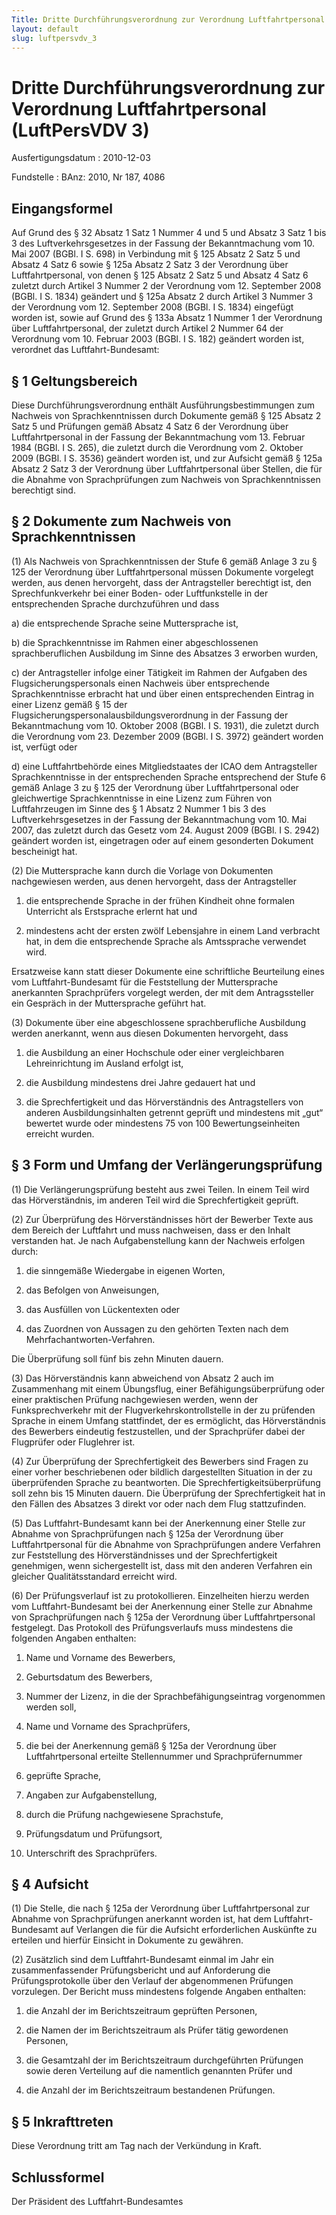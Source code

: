 ```yaml
---
Title: Dritte Durchführungsverordnung zur Verordnung Luftfahrtpersonal
layout: default
slug: luftpersvdv_3
---
```


# Dritte Durchführungsverordnung zur Verordnung Luftfahrtpersonal (LuftPersVDV 3)

Ausfertigungsdatum
:   2010-12-03

Fundstelle
:   BAnz: 2010, Nr 187, 4086


## Eingangsformel

Auf Grund des § 32 Absatz 1 Satz 1 Nummer 4 und 5 und Absatz 3 Satz 1
bis 3 des Luftverkehrsgesetzes in der Fassung der Bekanntmachung vom
10\. Mai 2007 (BGBl. I S. 698) in Verbindung mit § 125 Absatz 2 Satz 5
und Absatz 4 Satz 6 sowie § 125a Absatz 2 Satz 3 der Verordnung über
Luftfahrtpersonal, von denen § 125 Absatz 2 Satz 5 und Absatz 4 Satz 6
zuletzt durch Artikel 3 Nummer 2 der Verordnung vom 12. September 2008
(BGBl. I S. 1834) geändert und § 125a Absatz 2 durch Artikel 3 Nummer
3 der Verordnung vom 12. September 2008 (BGBl. I S. 1834) eingefügt
worden ist, sowie auf Grund des § 133a Absatz 1 Nummer 1 der
Verordnung über Luftfahrtpersonal, der zuletzt durch Artikel 2 Nummer
64 der Verordnung vom 10. Februar 2003 (BGBl. I S. 182) geändert
worden ist, verordnet das Luftfahrt-Bundesamt:


## § 1 Geltungsbereich

Diese Durchführungsverordnung enthält Ausführungsbestimmungen zum
Nachweis von Sprachkenntnissen durch Dokumente gemäß § 125 Absatz 2
Satz 5 und Prüfungen gemäß Absatz 4 Satz 6 der Verordnung über
Luftfahrtpersonal in der Fassung der Bekanntmachung vom 13. Februar
1984 (BGBl. I S. 265), die zuletzt durch die Verordnung vom 2. Oktober
2009 (BGBl. I S. 3536) geändert worden ist, und zur Aufsicht gemäß §
125a Absatz 2 Satz 3 der Verordnung über Luftfahrtpersonal über
Stellen, die für die Abnahme von Sprachprüfungen zum Nachweis von
Sprachkenntnissen berechtigt sind.


## § 2 Dokumente zum Nachweis von Sprachkenntnissen

(1) Als Nachweis von Sprachkenntnissen der Stufe 6 gemäß Anlage 3 zu §
125 der Verordnung über Luftfahrtpersonal müssen Dokumente vorgelegt
werden, aus denen hervorgeht, dass der Antragsteller berechtigt ist,
den Sprechfunkverkehr bei einer Boden- oder Luftfunkstelle in der
entsprechenden Sprache durchzuführen und dass

a)  die entsprechende Sprache seine Muttersprache ist,


b)  die Sprachkenntnisse im Rahmen einer abgeschlossenen sprachberuflichen
    Ausbildung im Sinne des Absatzes 3 erworben wurden,


c)  der Antragsteller infolge einer Tätigkeit im Rahmen der Aufgaben des
    Flugsicherungspersonals einen Nachweis über entsprechende
    Sprachkenntnisse erbracht hat und über einen entsprechenden Eintrag in
    einer Lizenz gemäß § 15 der
    Flugsicherungspersonalausbildungsverordnung in der Fassung der
    Bekanntmachung vom 10. Oktober 2008 (BGBl. I S. 1931), die zuletzt
    durch die Verordnung vom 23. Dezember 2009 (BGBl. I S. 3972) geändert
    worden ist, verfügt oder


d)  eine Luftfahrtbehörde eines Mitgliedstaates der ICAO dem Antragsteller
    Sprachkenntnisse in der entsprechenden Sprache entsprechend der Stufe
    6 gemäß Anlage 3 zu § 125 der Verordnung über Luftfahrtpersonal oder
    gleichwertige Sprachkenntnisse in eine Lizenz zum Führen von
    Luftfahrzeugen im Sinne des § 1 Absatz 2 Nummer 1 bis 3 des
    Luftverkehrsgesetzes in der Fassung der Bekanntmachung vom 10. Mai
    2007, das zuletzt durch das Gesetz vom 24. August 2009 (BGBl. I S.
    2942) geändert worden ist, eingetragen oder auf einem gesonderten
    Dokument bescheinigt hat.




(2) Die Muttersprache kann durch die Vorlage von Dokumenten
nachgewiesen werden, aus denen hervorgeht, dass der Antragsteller

1.  die entsprechende Sprache in der frühen Kindheit ohne formalen
    Unterricht als Erstsprache erlernt hat und


2.  mindestens acht der ersten zwölf Lebensjahre in einem Land verbracht
    hat, in dem die entsprechende Sprache als Amtssprache verwendet wird.



Ersatzweise kann statt dieser Dokumente eine schriftliche Beurteilung
eines vom Luftfahrt-Bundesamt für die Feststellung der Muttersprache
anerkannten Sprachprüfers vorgelegt werden, der mit dem Antragssteller
ein Gespräch in der Muttersprache geführt hat.

(3) Dokumente über eine abgeschlossene sprachberufliche Ausbildung
werden anerkannt, wenn aus diesen Dokumenten hervorgeht, dass

1.  die Ausbildung an einer Hochschule oder einer vergleichbaren
    Lehreinrichtung im Ausland erfolgt ist,


2.  die Ausbildung mindestens drei Jahre gedauert hat und


3.  die Sprechfertigkeit und das Hörverständnis des Antragstellers von
    anderen Ausbildungsinhalten getrennt geprüft und mindestens mit „gut“
    bewertet wurde oder mindestens 75 von 100 Bewertungseinheiten erreicht
    wurden.





## § 3 Form und Umfang der Verlängerungsprüfung

(1) Die Verlängerungsprüfung besteht aus zwei Teilen. In einem Teil
wird das Hörverständnis, im anderen Teil wird die Sprechfertigkeit
geprüft.

(2) Zur Überprüfung des Hörverständnisses hört der Bewerber Texte aus
dem Bereich der Luftfahrt und muss nachweisen, dass er den Inhalt
verstanden hat. Je nach Aufgabenstellung kann der Nachweis erfolgen
durch:

1.  die sinngemäße Wiedergabe in eigenen Worten,


2.  das Befolgen von Anweisungen,


3.  das Ausfüllen von Lückentexten oder


4.  das Zuordnen von Aussagen zu den gehörten Texten nach dem
    Mehrfachantworten-Verfahren.



Die Überprüfung soll fünf bis zehn Minuten dauern.

(3) Das Hörverständnis kann abweichend von Absatz 2 auch im
Zusammenhang mit einem Übungsflug, einer Befähigungsüberprüfung oder
einer praktischen Prüfung nachgewiesen werden, wenn der
Funksprechverkehr mit der Flugverkehrskontrollstelle in der zu
prüfenden Sprache in einem Umfang stattfindet, der es ermöglicht, das
Hörverständnis des Bewerbers eindeutig festzustellen, und der
Sprachprüfer dabei der Flugprüfer oder Fluglehrer ist.

(4) Zur Überprüfung der Sprechfertigkeit des Bewerbers sind Fragen zu
einer vorher beschriebenen oder bildlich dargestellten Situation in
der zu überprüfenden Sprache zu beantworten. Die
Sprechfertigkeitsüberprüfung soll zehn bis 15 Minuten dauern. Die
Überprüfung der Sprechfertigkeit hat in den Fällen des Absatzes 3
direkt vor oder nach dem Flug stattzufinden.

(5) Das Luftfahrt-Bundesamt kann bei der Anerkennung einer Stelle zur
Abnahme von Sprachprüfungen nach § 125a der Verordnung über
Luftfahrtpersonal für die Abnahme von Sprachprüfungen andere Verfahren
zur Feststellung des Hörverständnisses und der Sprechfertigkeit
genehmigen, wenn sichergestellt ist, dass mit den anderen Verfahren
ein gleicher Qualitätsstandard erreicht wird.

(6) Der Prüfungsverlauf ist zu protokollieren. Einzelheiten hierzu
werden vom Luftfahrt-Bundesamt bei der Anerkennung einer Stelle zur
Abnahme von Sprachprüfungen nach § 125a der Verordnung über
Luftfahrtpersonal festgelegt. Das Protokoll des Prüfungsverlaufs muss
mindestens die folgenden Angaben enthalten:

1.  Name und Vorname des Bewerbers,


2.  Geburtsdatum des Bewerbers,


3.  Nummer der Lizenz, in die der Sprachbefähigungseintrag vorgenommen
    werden soll,


4.  Name und Vorname des Sprachprüfers,


5.  die bei der Anerkennung gemäß § 125a der Verordnung über
    Luftfahrtpersonal erteilte Stellennummer und Sprachprüfernummer


6.  geprüfte Sprache,


7.  Angaben zur Aufgabenstellung,


8.  durch die Prüfung nachgewiesene Sprachstufe,


9.  Prüfungsdatum und Prüfungsort,


10. Unterschrift des Sprachprüfers.





## § 4 Aufsicht

(1) Die Stelle, die nach § 125a der Verordnung über Luftfahrtpersonal
zur Abnahme von Sprachprüfungen anerkannt worden ist, hat dem
Luftfahrt-Bundesamt auf Verlangen die für die Aufsicht erforderlichen
Auskünfte zu erteilen und hierfür Einsicht in Dokumente zu gewähren.

(2) Zusätzlich sind dem Luftfahrt-Bundesamt einmal im Jahr ein
zusammenfassender Prüfungsbericht und auf Anforderung die
Prüfungsprotokolle über den Verlauf der abgenommenen Prüfungen
vorzulegen. Der Bericht muss mindestens folgende Angaben enthalten:

1.  die Anzahl der im Berichtszeitraum geprüften Personen,


2.  die Namen der im Berichtszeitraum als Prüfer tätig gewordenen
    Personen,


3.  die Gesamtzahl der im Berichtszeitraum durchgeführten Prüfungen sowie
    deren Verteilung auf die namentlich genannten Prüfer und


4.  die Anzahl der im Berichtszeitraum bestandenen Prüfungen.





## § 5 Inkrafttreten

Diese Verordnung tritt am Tag nach der Verkündung in Kraft.


## Schlussformel

Der Präsident des Luftfahrt-Bundesamtes

